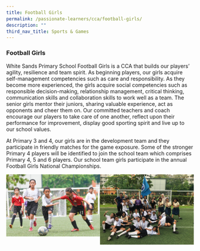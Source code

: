 ```yaml
---
title: Football Girls
permalink: /passionate-learners/cca/football-girls/
description: ""
third_nav_title: Sports & Games
---
```

### **Football Girls**
White Sands Primary School Football Girls is a CCA that builds our players’ agility, resilience and team spirit. As beginning players, our girls acquire self-management competencies such as care and responsibility. As they become more experienced, the girls acquire social competencies such as responsible decision-making, relationship management, critical thinking, communication skills and collaboration skills to work well as a team. The senior girls mentor their juniors, sharing valuable experience, act as opponents and cheer them on. Our committed teachers and coach encourage our players to take care of one another, reflect upon their performance for improvement, display good sporting spirit and live up to our school values.

At Primary 3 and 4, our girls are in the development team and they participate in friendly matches for the game exposure. Some of the stronger Primary 4 players will be identified to join the school team which comprises Primary 4, 5 and 6 players. Our school team girls participate in the annual Football Girls National Championships.


<img src="/images/footballgirls2.jpg" style="width:50%" align=left>


<img src="/images/footballgirls3.jpg" style="width:50%" align=right>




<br clear="left"><br><br>